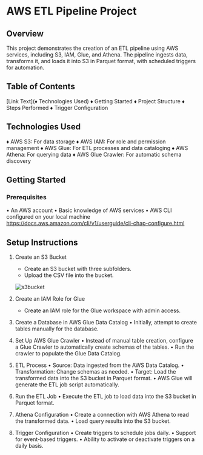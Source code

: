 # AWS ETL Pipeline Project

## Overview
This project demonstrates the creation of an ETL pipeline using AWS services, including S3, IAM, Glue, and Athena. The pipeline ingests data, transforms it, and loads it into S3 in Parquet format, with scheduled triggers for automation.

## Table of Contents
  [Link Text](♦ Technologies Used)
  ♦ Getting Started
  ♦ Project Structure
  ♦ Steps Performed
  ♦ Trigger Configuration

## Technologies Used
  ♦ AWS S3: For data storage
  ♦ AWS IAM: For role and permission management
  ♦ AWS Glue: For ETL processes and data cataloging
  ♦ AWS Athena: For querying data
  ♦ AWS Glue Crawler: For automatic schema discovery

## Getting Started

### Prerequisites

• An AWS account
• Basic knowledge of AWS services
• AWS CLI configured on your local machine
https://docs.aws.amazon.com/cli/v1/userguide/cli-chap-configure.html

## Setup Instructions

1) Create an S3 Bucket
    - Create an S3 bucket with three subfolders.
    - Upload the CSV file into the bucket.

   ![s3bucket](https://github.com/user-attachments/assets/71948b4e-0d2c-49b8-acbf-7d599a375fb1)

   
3) Create an IAM Role for Glue
    - Create an IAM role for the Glue workspace with admin access.
   
   
4) Create a Database in AWS Glue Data Catalog
    • Initially, attempt to create tables manually for the database.

5) Set Up AWS Glue Crawler
    • Instead of manual table creation, configure a Glue Crawler to automatically create schemas of the tables.
    • Run the crawler to populate the Glue Data Catalog.

6) ETL Process
    • Source: Data ingested from the AWS Data Catalog.
    • Transformation: Change schemas as needed.
    • Target: Load the transformed data into the S3 bucket in Parquet format.
    • AWS Glue will generate the ETL job script automatically.

7) Run the ETL Job
   • Execute the ETL job to load data into the S3 bucket in Parquet format.

8) Athena Configuration
   • Create a connection with AWS Athena to read the transformed data.
   • Load query results into the S3 bucket.
   
9) Trigger Configuration
• Create triggers to schedule jobs daily.
• Support for event-based triggers.
• Ability to activate or deactivate triggers on a daily basis.


